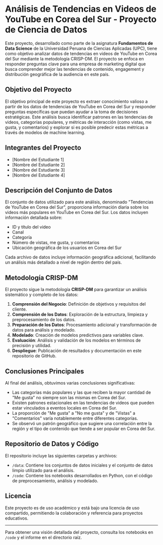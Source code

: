 # Análisis de Tendencias en Videos de YouTube en Corea del Sur - Proyecto de Ciencia de Datos

Este proyecto, desarrollado como parte de la asignatura **Fundamentos de Data Science** de la Universidad Peruana de Ciencias Aplicadas (UPC), tiene como objetivo analizar datos de tendencias en videos de YouTube en Corea del Sur mediante la metodología CRISP-DM. El proyecto se enfoca en responder preguntas clave para una empresa de marketing digital que busca comprender mejor las tendencias de contenido, engagement y distribución geográfica de la audiencia en este país.

## Objetivo del Proyecto
El objetivo principal de este proyecto es extraer conocimiento valioso a partir de los datos de tendencias de YouTube en Corea del Sur y responder preguntas específicas que puedan ayudar a la toma de decisiones estratégicas. Este análisis busca identificar patrones en las tendencias de videos, categorías populares, y métricas de interacción (como vistas, me gusta, y comentarios) y explorar si es posible predecir estas métricas a través de modelos de machine learning.

## Integrantes del Proyecto
- [Nombre del Estudiante 1]
- [Nombre del Estudiante 2]
- [Nombre del Estudiante 3]
- [Nombre del Estudiante 4]

## Descripción del Conjunto de Datos
El conjunto de datos utilizado para este análisis, denominado "Tendencias de YouTube en Corea del Sur", proporciona información diaria sobre los videos más populares en YouTube en Corea del Sur. Los datos incluyen información detallada sobre:
- ID y título del video
- Canal
- Categoría
- Número de vistas, me gusta, y comentarios
- Ubicación geográfica de los usuarios en Corea del Sur

Cada archivo de datos incluye información geográfica adicional, facilitando un análisis más detallado a nivel de región dentro del país.

## Metodología CRISP-DM
El proyecto sigue la metodología **CRISP-DM** para garantizar un análisis sistemático y completo de los datos:
1. **Comprensión del Negocio**: Definición de objetivos y requisitos del cliente.
2. **Comprensión de los Datos**: Exploración de la estructura, limpieza y preprocesamiento de los datos.
3. **Preparación de los Datos**: Procesamiento adicional y transformación de datos para análisis y modelado.
4. **Modelado**: Creación de modelos predictivos para variables clave.
5. **Evaluación**: Análisis y validación de los modelos en términos de precisión y utilidad.
6. **Despliegue**: Publicación de resultados y documentación en este repositorio de GitHub.

## Conclusiones Principales
Al final del análisis, obtuvimos varias conclusiones significativas:
- Las categorías más populares y las que reciben la mayor cantidad de "Me gusta" no siempre son las mismas en Corea del Sur.
- Existen patrones estacionales en las tendencias de videos que pueden estar vinculados a eventos locales en Corea del Sur.
- La proporción de "Me gusta" a "No me gusta" y de "Vistas" a "Comentarios" varía notablemente entre diferentes categorías.
- Se observó un patrón geográfico que sugiere una correlación entre la región y el tipo de contenido que tiende a ser popular en Corea del Sur.

## Repositorio de Datos y Código
El repositorio incluye las siguientes carpetas y archivos:
- `/data`: Contiene los conjuntos de datos iniciales y el conjunto de datos limpio utilizado para el análisis.
- `/code`: Contiene los notebooks desarrollados en Python, con el código de preprocesamiento, análisis y modelado.

## Licencia
Este proyecto es de uso académico y está bajo una licencia de uso compartido, permitiendo la colaboración y referencia para proyectos educativos.

---

Para obtener una visión detallada del proyecto, consulta los notebooks en `/code` y el informe en el directorio raíz.
